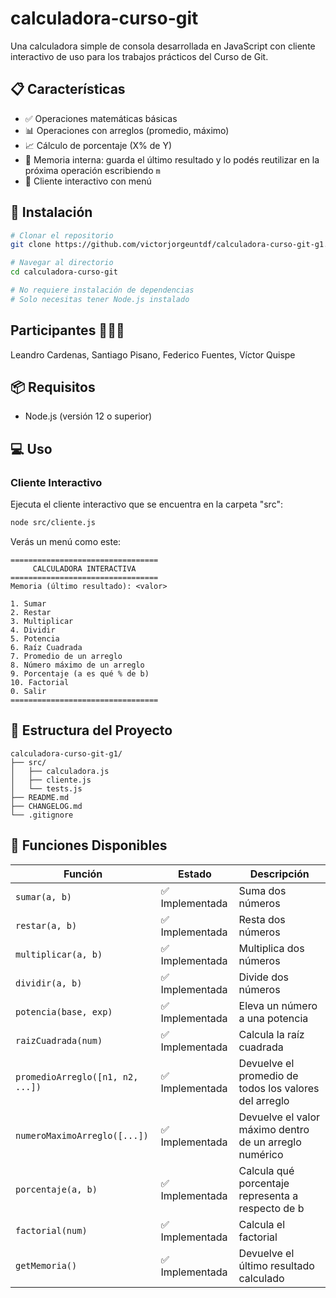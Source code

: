 # calculadora-curso-git
Una calculadora simple de consola desarrollada en JavaScript con cliente interactivo de uso para los trabajos prácticos del Curso de Git.

## 📋 Características

- ✅ Operaciones matemáticas básicas
- 📊 Operaciones con arreglos (promedio, máximo)
- 📈 Cálculo de porcentaje (X% de Y)
- 🧠 Memoria interna: guarda el último resultado y lo podés reutilizar en la próxima operación escribiendo `m`
- 🔄 Cliente interactivo con menú

## 🚀 Instalación

```bash
# Clonar el repositorio
git clone https://github.com/victorjorgeuntdf/calculadora-curso-git-g1.git

# Navegar al directorio
cd calculadora-curso-git

# No requiere instalación de dependencias
# Solo necesitas tener Node.js instalado
```

## Participantes 👨🏻‍💻
Leandro Cardenas, Santiago Pisano, Federico Fuentes, Víctor Quispe

## 📦 Requisitos

- Node.js (versión 12 o superior)

## 💻 Uso

### Cliente Interactivo

Ejecuta el cliente interactivo que se encuentra en la carpeta "src":

```bash
node src/cliente.js

```

Verás un menú como este:

```
=================================
     CALCULADORA INTERACTIVA     
=================================
Memoria (último resultado): <valor>

1. Sumar
2. Restar
3. Multiplicar
4. Dividir
5. Potencia
6. Raíz Cuadrada
7. Promedio de un arreglo
8. Número máximo de un arreglo
9. Porcentaje (a es qué % de b)
10. Factorial
0. Salir
=================================
```

## 📂 Estructura del Proyecto

```
calculadora-curso-git-g1/
├── src/
│   ├── calculadora.js
│   ├── cliente.js
│   └── tests.js
├── README.md
├── CHANGELOG.md
└── .gitignore
```

## 🔧 Funciones Disponibles

| Función | Estado | Descripción |
|---------|--------|-------------|
| `sumar(a, b)` | ✅ Implementada | Suma dos números |
| `restar(a, b)` | ✅ Implementada | Resta dos números |
| `multiplicar(a, b)` | ✅ Implementada | Multiplica dos números |
| `dividir(a, b)` | ✅ Implementada | Divide dos números |
| `potencia(base, exp)` | ✅ Implementada | Eleva un número a una potencia |
| `raizCuadrada(num)` | ✅ Implementada | Calcula la raíz cuadrada |
| `promedioArreglo([n1, n2, ...])` | ✅ Implementada | Devuelve el promedio de todos los valores del arreglo |
| `numeroMaximoArreglo([...])` | ✅ Implementada | Devuelve el valor máximo dentro de un arreglo numérico |
| `porcentaje(a, b)` | ✅ Implementada | Calcula qué porcentaje representa a respecto de b |
| `factorial(num)` | ✅ Implementada | Calcula el factorial |
| `getMemoria()` | ✅ Implementada | Devuelve el último resultado calculado |